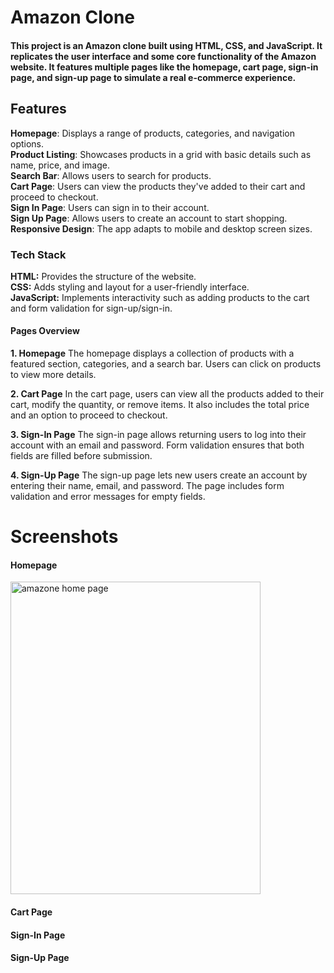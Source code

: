 <h1>Amazon Clone</h1>
<h4>This project is an Amazon clone built using HTML, CSS, and JavaScript. It replicates the user interface and some core functionality of the Amazon website. It features multiple pages like the homepage, cart page, sign-in page, and sign-up page to simulate a real e-commerce experience.</h4>

<h2>Features</h2>
<b>Homepage</b>: Displays a range of products, categories, and navigation options.<br>
<b>Product Listing</b>: Showcases products in a grid with basic details such as name, price, and image.<br>
<b>Search Bar</b>: Allows users to search for products.<br>
<b>Cart Page</b>: Users can view the products they've added to their cart and proceed to checkout.<br>
<b>Sign In Page</b>: Users can sign in to their account.<br>
<b>Sign Up Page</b>: Allows users to create an account to start shopping.<br>
<b>Responsive Design</b>: The app adapts to mobile and desktop screen sizes.<br>

<h3>Tech Stack</h3>
<b>HTML:</b> Provides the structure of the website.<br>
<b>CSS:</b> Adds styling and layout for a user-friendly interface.<br>
<b>JavaScript:</b> Implements interactivity such as adding products to the cart and form validation for sign-up/sign-in.<br>

<h4>Pages Overview</h4>
<b>1. Homepage</b>
The homepage displays a collection of products with a featured section, categories, and a search bar. Users can click on products to view more details.<br>

<b>2. Cart Page</b>
In the cart page, users can view all the products added to their cart, modify the quantity, or remove items. It also includes the total price and an option to proceed to checkout.

<b>3. Sign-In Page</b>
The sign-in page allows returning users to log into their account with an email and password. Form validation ensures that both fields are filled before submission.

<b>4. Sign-Up Page</b>
The sign-up page lets new users create an account by entering their name, email, and password. The page includes form validation and error messages for empty fields.<br>

<h1>Screenshots</h1>

<h4>Homepage</h4>
<img src="Screenshot 2025-02-12 134853.png" alt="amazone home page" height="500" width="400">

<h4>Cart Page</h4>

<h4>Sign-In Page</h4>

<h4>Sign-Up Page</h4>
